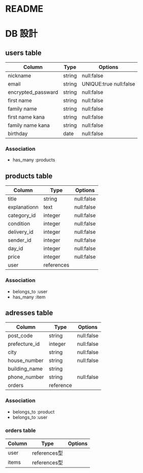 # README

# DB 設計

## users table

| Column             | Type                | Options                   |
|--------------------|---------------------|---------------------------|
|nickname            |string               |                 null:false|
|email               |string               |UNIQUE:true      null:false|
|encrypted_passward  |string               |                 null:false|
|first name          |string               |                 null:false|
|family name         |string               |                 null:false|
|first name kana     |string               |                 null:false|
|family name kana    |string               |                 null:false|
|birthday            |date                 |                 null:false|


### Association

* has_many :products

## products table

| Column                              | Type       | Options                        |
|-------------------------------------|------------|--------------------------------|
|title                                |string      |                        null:false|
|explanationn                         |text        |                        null:false|
|category_id                          |integer     |                        null:false|
|condition                            |integer     |                        null:false|
|delivery_id                          |integer     |                        null:false|
|sender_id                            |integer     |                        null:false|
|day_id                               |integer     |                        null:false|
|price                              |integer     |                        null:false|
|user                              |references  |                                   |

### Association

- belongs_to :user
- has_many :item 

## adresses table

| Column           | Type        | Options                        |
|------------------|-------------|--------------------------------|
|post_code         |string     |                        null:false|
|prefecture_id     |integer     |                        null:false|
|city              |string     |                        null:false|
|house_number      |string     |                        null:false|
|building_name     |string     |                                  |
|phone_number      |string     |                        null:false|
|orders            |reference |                                   |

### Association

- belongs_to :product
- belongs_to :user

### orders table

| Column           | Type        | Options                        |
|------------------|-------------|--------------------------------|
| user             |references型 |                                |
| items            |references型 |                                |
